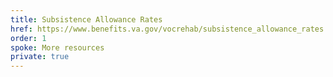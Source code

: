 ```yaml
---
title: Subsistence Allowance Rates
href: https://www.benefits.va.gov/vocrehab/subsistence_allowance_rates.asp
order: 1
spoke: More resources
private: true
---
```

